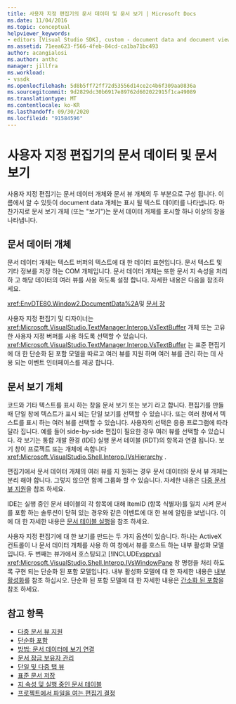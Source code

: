 ```yaml
---
title: 사용자 지정 편집기의 문서 데이터 및 문서 보기 | Microsoft Docs
ms.date: 11/04/2016
ms.topic: conceptual
helpviewer_keywords:
- editors [Visual Studio SDK], custom - document data and document view
ms.assetid: 71eea623-f566-4feb-84cd-ca1ba71bc493
author: acangialosi
ms.author: anthc
manager: jillfra
ms.workload:
- vssdk
ms.openlocfilehash: 5d8b5ff72ff72d53556d14ce2c4b6f309aa0836a
ms.sourcegitcommit: 9d2829dc30b6917e89762d602022915f1ca49089
ms.translationtype: MT
ms.contentlocale: ko-KR
ms.lasthandoff: 09/30/2020
ms.locfileid: "91584596"
---
```

# <a name="document-data-and-document-view-in-custom-editors"></a>사용자 지정 편집기의 문서 데이터 및 문서 보기
사용자 지정 편집기는 문서 데이터 개체와 문서 뷰 개체의 두 부분으로 구성 됩니다. 이름에서 알 수 있듯이 document data 개체는 표시 될 텍스트 데이터를 나타냅니다. 마찬가지로 문서 보기 개체 (또는 "보기")는 문서 데이터 개체를 표시할 하나 이상의 창을 나타냅니다.

## <a name="document-data-object"></a>문서 데이터 개체
 문서 데이터 개체는 텍스트 버퍼의 텍스트에 대 한 데이터 표현입니다. 문서 텍스트 및 기타 정보를 저장 하는 COM 개체입니다. 문서 데이터 개체는 또한 문서 지 속성을 처리 하 고 해당 데이터의 여러 뷰를 사용 하도록 설정 합니다. 자세한 내용은 다음을 참조하세요.

 <xref:EnvDTE80.Window2.DocumentData%2A>및 [문서 창](../extensibility/internals/document-windows.md)

 사용자 지정 편집기 및 디자이너는 <xref:Microsoft.VisualStudio.TextManager.Interop.VsTextBuffer> 개체 또는 고유한 사용자 지정 버퍼를 사용 하도록 선택할 수 있습니다. <xref:Microsoft.VisualStudio.TextManager.Interop.VsTextBuffer> 는 표준 편집기에 대 한 단순화 된 포함 모델을 따르고 여러 뷰를 지원 하며 여러 뷰를 관리 하는 데 사용 되는 이벤트 인터페이스를 제공 합니다.

## <a name="document-view-object"></a>문서 보기 개체
 코드와 기타 텍스트를 표시 하는 창을 문서 보기 또는 보기 라고 합니다. 편집기를 만들 때 단일 창에 텍스트가 표시 되는 단일 보기를 선택할 수 있습니다. 또는 여러 창에서 텍스트를 표시 하는 여러 뷰를 선택할 수 있습니다. 사용자의 선택은 응용 프로그램에 따라 달라 집니다. 예를 들어 side-by-side 편집이 필요한 경우 여러 뷰를 선택할 수 있습니다. 각 보기는 통합 개발 환경 (IDE) 실행 문서 테이블 (RDT)의 항목과 연결 됩니다. 보기 창이 프로젝트 또는 개체에 속합니다 <xref:Microsoft.VisualStudio.Shell.Interop.IVsHierarchy> .

 편집기에서 문서 데이터 개체의 여러 뷰를 지 원하는 경우 문서 데이터와 문서 뷰 개체는 분리 해야 합니다. 그렇지 않으면 함께 그룹화 할 수 있습니다. 자세한 내용은 [다중 문서 뷰 지원](../extensibility/supporting-multiple-document-views.md)을 참조 하세요.

 IDE는 실행 중인 문서 테이블의 각 항목에 대해 ItemID (항목 식별자)를 일치 시켜 문서를 포함 하는 솔루션이 닫혀 있는 경우와 같은 이벤트에 대 한 뷰에 알림을 보냅니다. 이에 대 한 자세한 내용은 [문서 테이블 실행](../extensibility/internals/running-document-table.md)을 참조 하세요.

 사용자 지정 편집기에 대 한 보기를 만드는 두 가지 옵션이 있습니다. 하나는 ActiveX 컨트롤이 나 문서 데이터 개체를 사용 하 여 창에서 뷰를 호스트 하는 내부 활성화 모델입니다. 두 번째는 뷰가에서 호스팅되고 [!INCLUDE[vsprvs](../code-quality/includes/vsprvs_md.md)] <xref:Microsoft.VisualStudio.Shell.Interop.IVsWindowPane> 창 명령을 처리 하도록 구현 되는 단순화 된 포함 모델입니다. 내부 활성화 모델에 대 한 자세한 내용은 [내부 활성화](../vs-2015/misc/in-place-activation.md?view=vs-2015&preserve-view=true)를 참조 하십시오. 단순화 된 포함 모델에 대 한 자세한 내용은 [간소화 된 포함](../extensibility/simplified-embedding.md)을 참조 하세요.

## <a name="see-also"></a>참고 항목

- [다중 문서 뷰 지원](../extensibility/supporting-multiple-document-views.md)
- [단순화 포함](../extensibility/simplified-embedding.md)
- [방법: 문서 데이터에 보기 연결](../extensibility/how-to-attach-views-to-document-data.md)
- [문서 잠금 보유자 관리](../extensibility/document-lock-holder-management.md)
- [단일 및 다중 탭 뷰](../extensibility/single-and-multi-tab-views.md)
- [표준 문서 저장](../extensibility/internals/saving-a-standard-document.md)
- [지 속성 및 실행 중인 문서 테이블](../extensibility/internals/persistence-and-the-running-document-table.md)
- [프로젝트에서 파일을 여는 편집기 결정](../extensibility/internals/determining-which-editor-opens-a-file-in-a-project.md)
